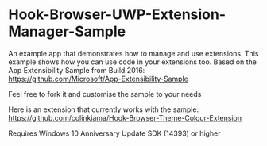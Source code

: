 # Hook-Browser-UWP-Extension-Manager-Sample
An example app that demonstrates how to manage and use extensions. This example shows how you can use code in your extensions too. 
Based on the App Extensibility Sample from Build 2016: https://github.com/Microsoft/App-Extensibility-Sample

Feel free to fork it and customise the sample to your needs

Here is an extension that currently works with the sample: https://github.com/colinkiama/Hook-Browser-Theme-Colour-Extension

Requires Windows 10 Anniversary Update SDK (14393) or higher
